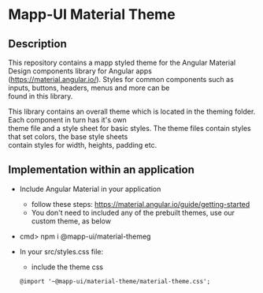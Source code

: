 # Mapp-UI Material Theme

## Description
This repository contains a mapp styled theme for the Angular Material Design components library for Angular apps  
(https://material.angular.io/). Styles for common components such as inputs, buttons, headers, menus and more can be  
found in this library.

This library contains an overall theme which is located in the theming folder. Each component in turn has it's own  
theme file and a style sheet for basic styles. The theme files contain styles that set colors, the base style sheets  
contain styles for width, heights, padding etc.

## Implementation within an application

* Include Angular Material in your application
    * follow these steps: https://material.angular.io/guide/getting-started
    * You don't need to included any of the prebuilt themes, use our custom theme, as below 
* cmd> npm i @mapp-ui/material-themeg
* In your src/styles.css file:
    * include the theme css

    ```
    @import '~@mapp-ui/material-theme/material-theme.css';
    ```
